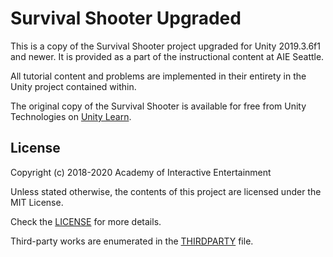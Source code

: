 # Survival Shooter Upgraded

This is a copy of the Survival Shooter project upgraded for Unity 2019.3.6f1
and newer. It is provided as a part of the instructional content at AIE Seattle.

All tutorial content and problems are implemented in their entirety in the
Unity project contained within.

The original copy of the Survival Shooter is available for free from Unity
Technologies on [Unity Learn][U3D_SurvivalShooter].

[U3D_SurvivalShooter]:https://learn.unity.com/project/survival-shooter-tutorial

## License

Copyright (c) 2018-2020 Academy of Interactive Entertainment

Unless stated otherwise, the contents of this project are licensed under the MIT
License.

Check the [LICENSE](LICENSE) for more details.

Third-party works are enumerated in the [THIRDPARTY](THIRDPARTY) file.
